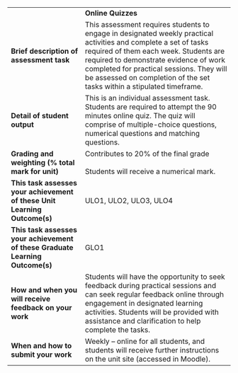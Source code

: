 |   |   |
|---|---|
||**Online Quizzes  <br>**|
|**Brief description of assessment task**|This assessment requires students to engage in designated weekly practical activities and complete a set of tasks required of them each week. Students are required to demonstrate evidence of work completed for practical sessions. They will be assessed on completion of the set tasks within a stipulated timeframe.|
|**Detail of student output**|This is an individual assessment task. Students are required to attempt the 90 minutes online quiz. The quiz will comprise of multiple-choice questions, numerical questions and matching questions.|
|**Grading and weighting (% total mark for unit)**|Contributes to 20% of the final grade<br><br>Students will receive a numerical mark.|
|**This task assesses your achievement of these Unit Learning Outcome(s)**|ULO1, ULO2, ULO3, ULO4|
|**This task assesses your achievement of these Graduate Learning Outcome(s)**|GLO1|
|**How and when you will receive feedback on your work**|Students will have the opportunity to seek feedback during practical sessions and can seek regular feedback online through engagement in designated learning activities. Students will be provided with assistance and clarification to help complete the tasks.|
|**When and how to submit your work**|Weekly – online for all students, and students will receive further instructions on the unit site (accessed in Moodle).|
